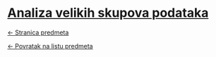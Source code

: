 # [Analiza velikih skupova podataka](https://www.github.com/studosi-fer/AVSP)
[<- Stranica predmeta](https://www.fer.unizg.hr/predmet/avsp)

[<- Povratak na listu predmeta](https://www.github.com/studosi/FER)